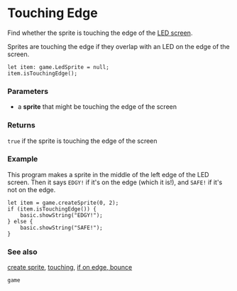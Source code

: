 # Touching Edge

Find whether the sprite is touching the edge of the [LED screen](/device/screen).

Sprites are touching the edge if they overlap with an LED on the edge
of the screen.

```sig
let item: game.LedSprite = null;
item.isTouchingEdge();
```

### Parameters

* a **sprite** that might be touching the edge of the screen

### Returns

`true` if the sprite is touching the edge of the screen

### Example

This program makes a sprite in the middle of the left edge of the LED screen.
Then it says `EDGY!` if it's on the edge (which it is!), and `SAFE!` if it's
not on the edge.

```blocks
let item = game.createSprite(0, 2);
if (item.isTouchingEdge()) {
    basic.showString("EDGY!");
} else {
    basic.showString("SAFE!");
}
```
	
### See also

[create sprite](/reference/game/create-sprite),
[touching](/reference/game/touching),
[if on edge, bounce](/reference/game/if-on-edge-bounce)

```package
game
```
